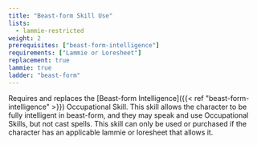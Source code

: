 ```yaml
---
title: "Beast-form Skill Use"
lists:
  - lammie-restricted
weight: 2
prerequisites: ["beast-form-intelligence"]
requirements: ["Lammie or Loresheet"]
replacement: true
lammie: true
ladder: "beast-form"
---
```


Requires and replaces the [Beast-form Intelligence]({{< ref "beast-form-intelligence" >}}) Occupational Skill. This skill allows the character to be fully intelligent in beast-form, and they may speak and use Occupational Skills, but not cast spells. This skill can only be used or purchased if the character has an applicable lammie or loresheet that allows it.
